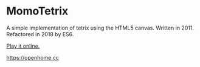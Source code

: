 MomoTetrix
==========

A simple implementation of tetrix using the HTML5 canvas. Written in 2011. Refactored in 2018 by ES6. 

[Play it online.](http://openhome.cc/Gossip/MomoTetrix/MomoTetrix.html)

https://openhome.cc
